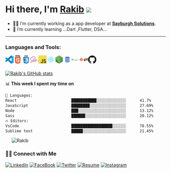  # Hi there, I'm [Rakib](https://za-portfolio.web.app/) <img src="https://media.giphy.com/media/12oufCB0MyZ1Go/giphy.gif" width="50">
- 👨‍💻 I’m currently working as a app developer at [𝐒𝐚𝐲𝐛𝐮𝐫𝐠𝐡 𝐒𝐨𝐥𝐮𝐭𝐢𝐨𝐧𝐬](https://sayburgh.com/).
- 🌱 I’m currently learning ...Dart ,Flutter, DSA...

---

[linkedin]: https://www.linkedin.com/in/md-rakib-hossen-2964b0157/
[github]: https://github.com/za-rakib/

### Languages and Tools:

[<img align="left" alt="Visual Studio Code" width="26px" src="https://raw.githubusercontent.com/github/explore/80688e429a7d4ef2fca1e82350fe8e3517d3494d/topics/visual-studio-code/visual-studio-code.png" />][github]
[<img align="left" alt="HTML5" width="26px" src="https://raw.githubusercontent.com/github/explore/80688e429a7d4ef2fca1e82350fe8e3517d3494d/topics/html/html.png" />][github]
[<img align="left" alt="CSS3" width="26px" src="https://raw.githubusercontent.com/github/explore/80688e429a7d4ef2fca1e82350fe8e3517d3494d/topics/css/css.png" />][github]
[<img align="left" alt="Sass" width="26px" src="https://raw.githubusercontent.com/github/explore/80688e429a7d4ef2fca1e82350fe8e3517d3494d/topics/sass/sass.png" />][github]
[<img align="left" alt="JavaScript" width="26px" src="https://raw.githubusercontent.com/github/explore/80688e429a7d4ef2fca1e82350fe8e3517d3494d/topics/javascript/javascript.png" />][github]
[<img align="left" alt="React" width="26px" src="https://raw.githubusercontent.com/github/explore/80688e429a7d4ef2fca1e82350fe8e3517d3494d/topics/react/react.png" />][github]

[<img align="left" alt="Node.js" width="26px" src="https://raw.githubusercontent.com/github/explore/80688e429a7d4ef2fca1e82350fe8e3517d3494d/topics/nodejs/nodejs.png" />][github]
[<img align="left" alt="SQL" width="26px" src="https://raw.githubusercontent.com/github/explore/80688e429a7d4ef2fca1e82350fe8e3517d3494d/topics/sql/sql.png" />][github]
[<img align="left" alt="MongoDB" width="26px" src="https://raw.githubusercontent.com/github/explore/80688e429a7d4ef2fca1e82350fe8e3517d3494d/topics/mongodb/mongodb.png" />][github]
[<img align="left" alt="Git" width="26px" src="https://raw.githubusercontent.com/github/explore/80688e429a7d4ef2fca1e82350fe8e3517d3494d/topics/git/git.png" />][github]
[<img align="left" alt="GitHub" width="26px" src="https://raw.githubusercontent.com/github/explore/78df643247d429f6cc873026c0622819ad797942/topics/github/github.png" />][github]
<br/>
<br/>

[![Rakib's GitHub stats](https://github-readme-stats.vercel.app/api?username=za-rakib&theme=tokyonight&show_icons=true)](https://github.com/za-rakib/github-readme-stats)

📊 **This week I spent my time on** 

```text
💬 Languages: 
React                        ███████████░░░░░░░░░░░░░      41.7% 
JavaScript                   ████████░░░░░░░░░░░░░░░░      27.69% 
Node                         ███░░░░░░░░░░░░░░░░░░░░░      13.12% 
Sass                         ██████░░░░░░░░░░░░░░░░░░      20.12%
🔥 Editors: 
VsCode                       ██████████████████░░░░░░      78.55% 
Sublime text                 █████░░░░░░░░░░░░░░░░░░░      21.45% 
```
<img src="https://github-readme-stats.vercel.app/api/top-langs?username=za-rakib&show_icons=true&theme=vue&title_color=white&locale=en&layout=compact" alt="Rakib" width="500px" style="margin-left: 20px;" />

<!--END_SECTION:waka-->
<h3> 🤝🏻 Connect with Me </h3>
<p><a href="https://www.linkedin.com/in/md-rakib-hossen-2964b0157/" target="_blank"><img alt="LinkedIn" src="https://img.shields.io/badge/linkedin-%230077B5.svg?&style=for-the-badge&logo=linkedin&logoColor=white" /></a> 
 <a href="https://www.facebook.com/za.rakib2/" target="_blank"><img alt="FaceBook" src="https://img.shields.io/badge/Facebook-1877F2?style=for-the-badge&logo=facebook&logoColor=white" /></a> 
  <a href="https://twitter.com/rakib_za" target="_blank"><img alt="Twitter" src="https://img.shields.io/badge/Twitter-1DA1F2?style=for-the-badge&logo=twitter&logoColor=white" /></a>
 <a href="https://drive.google.com/file/d/1L6JsaigfYTjYYuB-8DVbEb6Vg5xXMe6S/view?usp=sharing" target="_blank"><img alt="Resume" src="https://img.shields.io/badge/Resume-1DA1F2?style=for-the-badge&l=white" /></a>
  <a href="https://www.instagram.com/za__rakib/" target="_blank"><img alt="Instagram" src="https://img.shields.io/badge/instagram-%23E4405F.svg?&style=for-the-badge&logo=instagram&logoColor=white" /></a>


